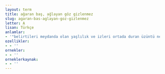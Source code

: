 ```yaml
---
layout: term
title: ağaran baş, ağlayan göz gizlenmez
slug: agaran-bas-aglayan-goz-gizlenmez
letter: A
lisan: Türkçe
anlamlar:
- '"belirtileri meydanda olan yaşlılık ve izleri ortada duran üzüntü ne yapılsa gizlenemez" anlamında kullanılan bir söz'
ozellikler:
- - ''
ornekler:
- - ''
orneklerkaynak:
- - ''
---
```

